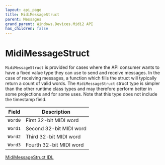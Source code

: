```yaml
---
layout: api_page
title: MidiMessageStruct
parent: Messages
grand_parent: Windows.Devices.Midi2 API
has_children: false
---
```


# MidiMessageStruct

`MidiMessageStruct` is provided for cases where the API consumer wants to have a fixed value type they can use to send and receive messages. In the case of receiving messages, a function which fills the struct will typically return a count of valid words. The `MidiMessageStruct` struct type is simpler than the other runtime class types and may therefore perform better in some projections and for some uses. Note that this type does not include the timestamp field.

| Field | Description |
| -------- | ----------- |
| `Word0` | First 32-bit MIDI word |
| `Word1` | Second 32-bit MIDI word |
| `Word2` | Third 32-bit MIDI word |
| `Word3` | Fourth 32-bit MIDI word |

[MidiMessageStruct IDL](https://github.com/microsoft/MIDI/blob/main/src/api/Client/Midi2Client/MidiMessageStruct.idl)
